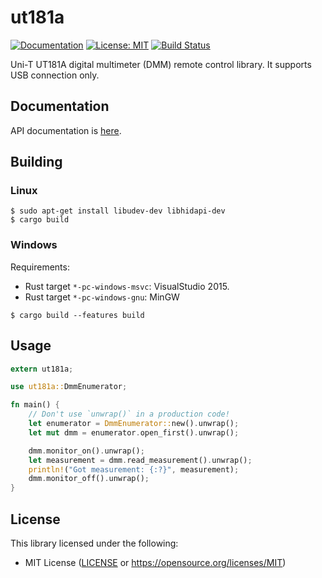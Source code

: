 # ut181a

[![Documentation](https://docs.rs/ut181a/badge.svg)](https://docs.rs/ut181a) [![License: MIT](https://img.shields.io/badge/License-MIT-blue.svg)](https://opensource.org/licenses/MIT) [![Build Status](https://travis-ci.org/antage/ut181a.svg?branch=master)](https://travis-ci.org/antage/ut181a)

Uni-T UT181A digital multimeter (DMM) remote control library.
It supports USB connection only.

## Documentation

API documentation is [here](https://docs.rs/ut181a).

## Building

### Linux

```
$ sudo apt-get install libudev-dev libhidapi-dev
$ cargo build
```

### Windows

Requirements:

* Rust target `*-pc-windows-msvc`: VisualStudio 2015.
* Rust target `*-pc-windows-gnu`: MinGW

```
$ cargo build --features build
```

## Usage

``` rust
extern ut181a;

use ut181a::DmmEnumerator;

fn main() {
    // Don't use `unwrap()` in a production code!
    let enumerator = DmmEnumerator::new().unwrap();
    let mut dmm = enumerator.open_first().unwrap();

    dmm.monitor_on().unwrap();
    let measurement = dmm.read_measurement().unwrap();
    println!("Got measurement: {:?}", measurement);
    dmm.monitor_off().unwrap();
}
```

## License

This library licensed under the following:

* MIT License ([LICENSE](LICENSE) or https://opensource.org/licenses/MIT)
